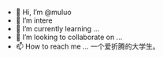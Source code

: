 - 👋 Hi, I’m @muluo
- 👀 I’m intere
- 🌱 I’m currently learning ...
- 💞️ I’m looking to collaborate on ...
- 📫 How to reach me ...
一个爱折腾的大学生。
<!---

一个爱折腾的大学生。
--->
